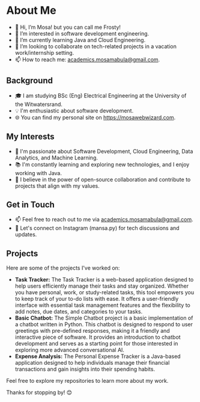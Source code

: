 # About Me

- 👋 Hi, I’m Mosa! but you can call me Frosty!
- 👀 I’m interested in software development engineering.
- 🌱 I’m currently learning Java and Cloud Engineering.
- 💞️ I’m looking to collaborate on tech-related projects in a vacation work/internship setting.
- 📫 How to reach me: academics.mosamabula@gmail.com.

## Background

- 🎓 I am studying BSc (Eng) Electrical Engineering at the University of the Witwatersrand.
- 💡 I'm enthusiastic about software development.
- 🌐 You can find my personal site on https://mosawebwizard.com.

## My Interests

- 🚀 I'm passionate about Software Development, Cloud Engineering, Data Analytics, and Machine Learning.
- 📚 I'm constantly learning and exploring new technologies, and I enjoy working with Java.
- 🌱 I believe in the power of open-source collaboration and contribute to projects that align with my values.

## Get in Touch

- 📫 Feel free to reach out to me via academics.mosamabula@gmail.com.
- 💬 Let's connect on Instagram (mansa.py) for tech discussions and updates.

## Projects

Here are some of the projects I've worked on:

- **Task Tracker:** The Task Tracker is a web-based application designed to help users efficiently manage their tasks and stay organized. Whether you have personal, work, or study-related tasks, this tool empowers you to keep track of your to-do lists with ease. It offers a user-friendly interface with essential task management features and the flexibility to add notes, due dates, and categories to your tasks.
- **Basic Chatbot:** The Simple Chatbot project is a basic implementation of a chatbot written in Python. This chatbot is designed to respond to user greetings with pre-defined responses, making it a friendly and interactive piece of software. It provides an introduction to chatbot development and serves as a starting point for those interested in exploring more advanced conversational AI.
- **Expense Analysis:** The Personal Expense Tracker is a Java-based application designed to help individuals manage their financial transactions and gain insights into their spending habits. 
  
Feel free to explore my repositories to learn more about my work.

Thanks for stopping by! 😊
